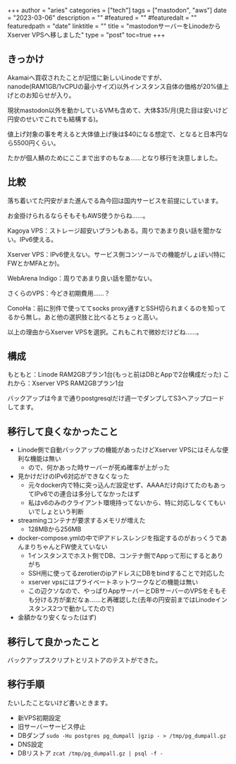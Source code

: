 +++
author = "aries"
categories = ["tech"]
tags = ["mastodon", "aws"]
date = "2023-03-06"
description = ""
#featured = ""
#featuredalt = ""
featuredpath = "date"
linktitle = ""
title = "mastodonサーバーをLinodeからXserver VPSへ移しました"
type = "post"
toc=true
+++

## きっかけ

Akamaiへ買収されたことが記憶に新しいLinodeですが、nanode(RAM1GB/1vCPUの最小サイズ)以外インスタンス自体の価格が20%値上げとのお知らせが入り。

現状mastodon以外を動かしているVMも含めて、大体$35/月(見た目は安いけど円安のせいでこれでも結構する)。

値上げ対象の事を考えると大体値上げ後は$40になる想定で、となると日本円なら5500円くらい。

たかが個人鯖のためにここまで出すのもなぁ……となり移行を決意しました。

## 比較

落ち着いてた円安がまた進んでる為今回は国内サービスを前提にしています。

お金掛けられるならそもそもAWS使うからね……。

Kagoya VPS：ストレージ超安いプランもある。周りであまり良い話を聞かない。IPv6使える。

Xserver VPS：IPv6使えない。サービス側コンソールでの機能がしょぼい(特にFWとかMFAとか)。

WebArena Indigo：周りであまり良い話を聞かない。

さくらのVPS：今どき初期費用……？

ConoHa：前に別件で使っててsocks proxy通すとSSH切られまくるのを知ってるから無し。あと他の選択肢と比べるとちょっと高い。


以上の理由からXserver VPSを選択。これもこれで微妙だけどね……。

## 構成

もともと：Linode RAM2GBプラン1台(もっと前はDBとAppで2台構成だった)
これから：Xserver VPS RAM2GBプラン1台

バックアップは今まで通りpostgresqlだけ週一でダンプしてS3へアップロードしてます。

## 移行して良くなかったこと

- Linode側で自動バックアップの機能があったけどXserver VPSにはそんな便利な機能は無い
  - ので、何かあった時サーバーが死ぬ確率が上がった
- 見かけだけのIPv6対応ができなくなった
  - 元々docker内で特に突っ込んだ設定せず、AAAAだけ向けてたのもあってIPv6での連合は多分してなかったはず
  - 私はv6のみのクライアント環境持ってないから、特に対応しなくてもいいでしょという判断
- streamingコンテナが要求するメモリが増えた
  - 128MBから256MB
- docker-compose.ymlの中でIPアドレスレンジを指定するのがおっくうであんまりちゃんとFW使えていない
  - 1インスタンスでホスト側でDB、コンテナ側でAppって形にするとありがち
  - SSH用に使ってるzerotierのipアドレスにDBをbindすることで対応した
  - xserver vpsにはプライベートネットワークなどの機能は無い
  - この辺クソなので、やっぱりAppサーバーとDBサーバーのVPSをそもそも分ける方が楽だなぁ……と再確認した(去年の円安前まではLinodeインスタンス2つで動かしてたので)
- 金額かなり安くなった(はず)

## 移行して良かったこと

バックアップスクリプトとリストアのテストができた。

## 移行手順

たいしたことないけど書いときます。

- 新VPS初期設定
- 旧サーバーサービス停止
- DBダンプ `sudo -Hu postgres pg_dumpall |gzip - > /tmp/pg_dumpall.gz`
- DNS設定
- DBリストア `zcat /tmp/pg_dumpall.gz | psql -f -`
